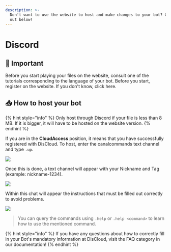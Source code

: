 ```yaml
---
description: >-
  Don't want to use the website to host and make changes to your bot? Check it
  out below!
---
```


# Discord

## 📜 Important <a id="important"></a>

Before you start playing your files on the website, consult one of the tutorials corresponding to the language of your bot. Before you start, register on the website. If you don't know, click here.

## 📥 How to host your bot <a id="how-to-host-your-bot"></a>

{% hint style="info" %}
Only host through Discord if your file is less than 8 MB. If it is bigger, it will have to be hosted on the website version. 
{% endhint %}

If you are in the **CloudAccess** position, it means that you have successfully registered with DisCloud. To host, enter the canalcommands text channel and type `.up`.

![](https://gblobscdn.gitbook.com/assets%2F-LmveSmUr3rXxq5cvnW5%2F-LrrNEgyCHwd--pw0Pte%2F-LrrNFa_qMyu4vNmeCl5%2Fimage.png?alt=media&token=ddad8dfc-329a-4722-aed7-0fc7fc75b03e)

Once this is done, a text channel will appear with your Nickname and Tag \(example: nickname-1234\).

![](https://gblobscdn.gitbook.com/assets%2F-LmveSmUr3rXxq5cvnW5%2F-LrrNEgyCHwd--pw0Pte%2F-LrrNMqt0VbhNbMF73G3%2Fimage.png?alt=media&token=a2fc3cce-a07e-46c9-9aa8-c296817bb69d)

Within this chat will appear the instructions that must be filled out correctly to avoid problems.

![](https://gblobscdn.gitbook.com/assets%2F-LmveSmUr3rXxq5cvnW5%2F-LrrNzX8oBVibQzR9Ndy%2F-LrrO3w2OWo1iaZRu70b%2Fimage.png?alt=media&token=8c2ae784-87cd-4932-8166-e54506e2a2a2)

> You can query the commands using `.help` or `.help <command>` to learn how to use the mentioned command.

{% hint style="info" %}
If you have any questions about how to correctly fill in your Bot's mandatory information at DisCloud, visit the FAQ category in our documentation!
{% endhint %}

